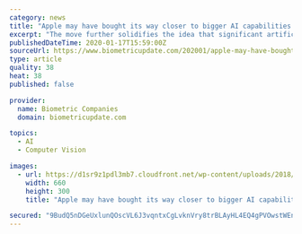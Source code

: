 ```yaml
---
category: news
title: "Apple may have bought its way closer to bigger AI capabilities on iPhones"
excerpt: "The move further solidifies the idea that significant artificial intelligence tasks — such as object recognition — are moving to mobile devices. The idea is to divvy up artificial intelligence functions and tasks between devices and cloud resources. Cloud computing, for all the business innovations it has enabled, can still impose delays ..."
publishedDateTime: 2020-01-17T15:59:00Z
sourceUrl: https://www.biometricupdate.com/202001/apple-may-have-bought-its-way-closer-to-bigger-ai-capabilities-on-iphones
type: article
quality: 38
heat: 38
published: false

provider:
  name: Biometric Companies
  domain: biometricupdate.com

topics:
  - AI
  - Computer Vision

images:
  - url: https://d1sr9z1pdl3mb7.cloudfront.net/wp-content/uploads/2018/03/15194350/artificial-intelligence.jpg
    width: 660
    height: 300
    title: "Apple may have bought its way closer to bigger AI capabilities on iPhones"

secured: "9BudQ5nDGeUxlunQOscVL6J3vqntxCgLvknVry8trBLAyHL4EQ4gPVOwstWEnl285yHvPLTesYXicZpAo1LiePqSNi5zuC42lN/2GCLWqjevif/PnyCRH9oHPPbT7xvpKQKc+irpIdd7lGCinvLc801VN7XHRMXEIJXg3LV+21Q6ba+1wyp/t1TCfLuHtySO7+72fMDlz7BiblWCtWcMXcFYaarsOzgRU53tmTV0bvGR7cK5gG/Z2CGrUcjTsfVhXl5mN73MvbF8tgTn7G/mM5zGap8iXYjmfbftNvA77pSS8Czt2VBt6tR2U/rLUMRi5VsqXwZVqDmGDCFjf8b3MUt6CwrvJLgyT2Tnp7Z3aHvlzyRZbkXipYdl4a5yJ5ku4Tc8eMG2P5S4K7BoM6q5z6Y/8PQxlAZsNZ/MOdm6ArJmh4yACUzdeOUOPpsF5Ww9j+2lPO6KsKF4rxTPBCDhXQ==;ZLAI9HyA04Wp6gK9dQiZsw=="
---
```


